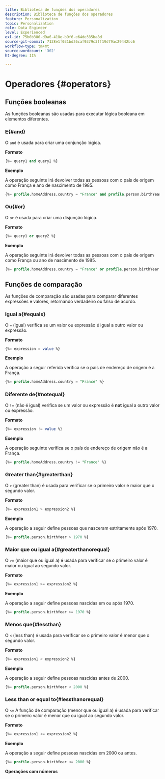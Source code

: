 ```yaml
---
title: Biblioteca de funções dos operadores
description: Biblioteca de funções dos operadores
feature: Personalization
topic: Personalization
role: Data Engineer
level: Experienced
exl-id: 75b0b380-d9a6-418e-b9f6-e64de385ba8d
source-git-commit: 7138e1f031bd26caf9379c3ff19d79ac29442bc6
workflow-type: tm+mt
source-wordcount: '302'
ht-degree: 11%

---
```


# Operadores {#operators}

## Funções booleanas

As funções booleanas são usadas para executar lógica booleana em elementos diferentes.

### E{#and}

O `and` é usada para criar uma conjunção lógica.

**Formato**

```sql
{%= query1 and query2 %}
```

**Exemplo**

A operação seguinte irá devolver todas as pessoas com o país de origem como França e ano de nascimento de 1985.

```sql
{%= profile.homeAddress.country = "France" and profile.person.birthYear = 1985 %}
```

### Ou{#or}

O `or` é usada para criar uma disjunção lógica.

**Formato**

```sql
{%= query1 or query2 %}
```

**Exemplo**

A operação seguinte irá devolver todas as pessoas com o país de origem como França ou ano de nascimento de 1985.

```sql
{%= profile.homeAddress.country = "France" or profile.person.birthYear = 1985 %}
```

<!--
## Not{#not}

The `not` (or `!`) function is used to create a logical negation.

**Format**

```sql
not ({QUERY})
!({QUERY})
```

**Example**

The following operation will return all people who do not have their home country as Canada.

```sql
not (homeAddress.countryISO = "CA")
```
-->





## Funções de comparação

As funções de comparação são usadas para comparar diferentes expressões e valores, retornando verdadeiro ou falso de acordo.

### Igual a{#equals}

O `=` (igual) verifica se um valor ou expressão é igual a outro valor ou expressão.

**Formato**

```sql
{%= expression = value %}
```

**Exemplo**

A operação a seguir referida verifica se o país de endereço de origem é a França.

```sql
{%= profile.homeAddress.country = "France" %}
```

### Diferente de{#notequal}

O `!=` (não é igual) verifica se um valor ou expressão é **not** igual a outro valor ou expressão.

**Formato**

```sql
{%= expression != value %}
```

**Exemplo**

A operação seguinte verifica se o país de endereço de origem não é a França.

```sql
{%= profile.homeAddress.country != "France" %}
```

### Greater than{#greaterthan}

O `>` (greater than) é usada para verificar se o primeiro valor é maior que o segundo valor.

**Formato**

```sql
{%= expression1 > expression2 %}
```

**Exemplo**

A operação a seguir define pessoas que nasceram estritamente após 1970.

```sql
{%= profile.person.birthYear > 1970 %}
```

### Maior que ou igual a{#greaterthanorequal}

O `>=` (maior que ou igual a) é usada para verificar se o primeiro valor é maior ou igual ao segundo valor.

**Formato**

```sql
{%= expression1 >= expression2 %}
```

**Exemplo**

A operação a seguir define pessoas nascidas em ou após 1970.

```sql
{%= profile.person.birthYear >= 1970 %}
```

### Menos que{#lessthan}

O `<` (less than) é usada para verificar se o primeiro valor é menor que o segundo valor.

**Formato**

```sql
{%= expression1 < expression2 %}
```

**Exemplo**

A operação a seguir define pessoas nascidas antes de 2000.

```sql
{%= profile.person.birthYear < 2000 %}
```

### Less than or equal to{#lessthanorequal}

O `<=` A função de comparação (menor que ou igual a) é usada para verificar se o primeiro valor é menor que ou igual ao segundo valor.

**Formato**

```sql
{%= expression1 <= expression2 %}
```

**Exemplo**

A operação a seguir define pessoas nascidas em 2000 ou antes.

```sql
{%= profile.person.birthYear <= 2000 %}
```

**Operações com números**
